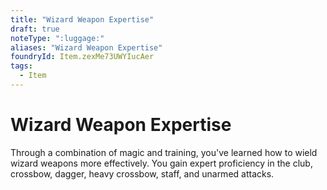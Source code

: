 ```yaml
---
title: "Wizard Weapon Expertise"
draft: true
noteType: ":luggage:"
aliases: "Wizard Weapon Expertise"
foundryId: Item.zexMe73UWYIucAer
tags:
  - Item
---
```


# Wizard Weapon Expertise

Through a combination of magic and training, you've learned how to wield wizard weapons more effectively. You gain expert proficiency in the club, crossbow, dagger, heavy crossbow, staff, and unarmed attacks.

